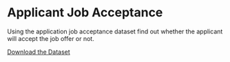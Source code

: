 # Applicant Job Acceptance 

Using the application job acceptance dataset find out whether the applicant will accept the job offer or not. 

[Download the Dataset](job-acceptance.csv)



